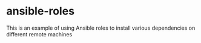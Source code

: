 # ansible-roles
This is an example of using Ansible roles to install various dependencies on different remote machines
